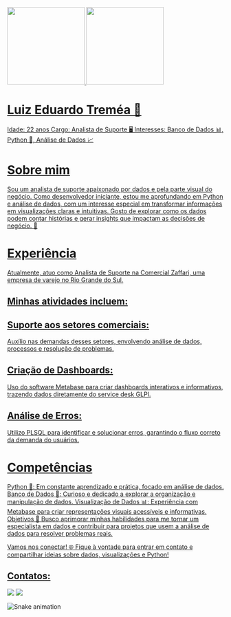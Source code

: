 <div>
<a href="https://github.com/EduTremea">
<img loading="lazy" height="180em" src="https://github-readme-stats.vercel.app/api/top-langs/?username=EduTremea&layout=compact&langs_count=7&theme=dracula"/>
<img loading="lazy" height="180em" src="https://github-readme-stats.vercel.app/api?username=EduTremea&show_icons=true&theme=dracula&include_all_commits=true&count_private=true"/>
</div>


# Luiz Eduardo Treméa 👋
Idade: 22 anos
Cargo: Analista de Suporte 🖥️
Interesses: Banco de Dados 📊, Python 🐍, Análise de Dados 📈

# Sobre mim
Sou um analista de suporte apaixonado por dados e pela parte visual do negócio. Como desenvolvedor iniciante, estou me aprofundando em Python e análise de dados, com um interesse especial em transformar informações em visualizações claras e intuitivas. Gosto de explorar como os dados podem contar histórias e gerar insights que impactam as decisões de negócio. 🚀

# Experiência
Atualmente, atuo como Analista de Suporte na Comercial Zaffari, uma empresa de varejo no Rio Grande do Sul. 

## Minhas atividades incluem:
## Suporte aos setores comerciais: 
Auxílio nas demandas desses setores, envolvendo análise de dados, processos e resolução de problemas.
## Criação de Dashboards: 
Uso do software Metabase para criar dashboards interativos e informativos, trazendo dados diretamente do service desk GLPI.
## Análise de Erros: 
Utilizo PLSQL para identificar e solucionar erros, garantindo o fluxo correto da demanda do usuários.

# Competências
Python 🐍: Em constante aprendizado e prática, focado em análise de dados.
Banco de Dados 💾: Curioso e dedicado a explorar a organização e manipulação de dados.
Visualização de Dados 📊: Experiência com Metabase para criar representações visuais acessíveis e informativas.
Objetivos 🎯
Busco aprimorar minhas habilidades para me tornar um especialista em dados e contribuir para projetos que usem a análise de dados para resolver problemas reais.

Vamos nos conectar! 🌐
Fique à vontade para entrar em contato e compartilhar ideias sobre dados, visualizações e Python!


## Contatos:

<div>
<a href="https://www.instagram.com/edu.tremea/?hl=pt-br" target="_blank"><img loading="lazy" src="https://img.shields.io/badge/-Instagram-%23E4405F?style=for-the-badge&logo=instagram&logoColor=white" target="_blank"></a>
<a href="https://www.linkedin.com/in/luiz-eduardo-trem%C3%A9a-889587234/" target="_blank"><img loading="lazy" src="https://img.shields.io/badge/-LinkedIn-%230077B5?style=for-the-badge&logo=linkedin&logoColor=white" target="_blank"></a>   
</div>

![Snake animation](https://github.com/EduTremea/blob/output/github-contribution-grid-snake.svg)
